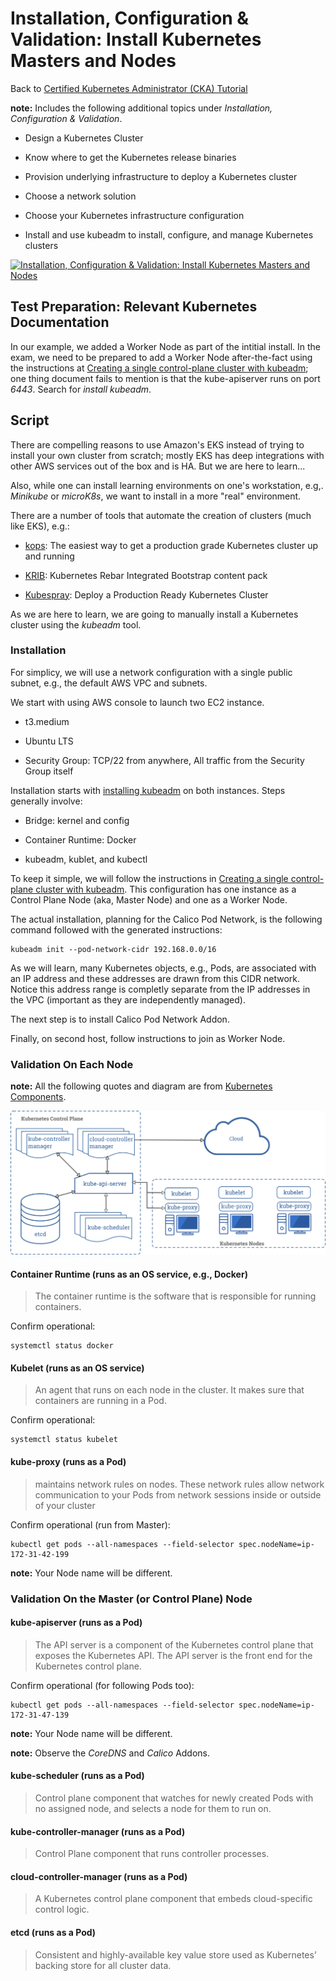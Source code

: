 # Installation, Configuration & Validation: Install Kubernetes Masters and Nodes

Back to [Certified Kubernetes Administrator (CKA) Tutorial](https://github.com/larkintuckerllc/k8s-cka-tutorial)

**note:** Includes the following additional topics under *Installation, Configuration & Validation*.

* Design a Kubernetes Cluster

* Know where to get the Kubernetes release binaries

* Provision underlying infrastructure to deploy a Kubernetes cluster

* Choose a network solution

* Choose your Kubernetes infrastructure configuration

* Install and use kubeadm to install, configure, and manage Kubernetes clusters

[![Installation, Configuration & Validation: Install Kubernetes Masters and Nodes](http://img.youtube.com/vi/D3mQl-FaFfQ/0.jpg)](https://youtu.be/D3mQl-FaFfQ)

## Test Preparation: Relevant Kubernetes Documentation

In our example, we added a Worker Node as part of the intitial install. In the exam, we need to be prepared to add a Worker Node after-the-fact using the instructions at [Creating a single control-plane cluster with kubeadm](https://kubernetes.io/docs/setup/production-environment/tools/kubeadm/create-cluster-kubeadm/); one thing document fails to mention is that the kube-apiserver runs on port *6443*. Search for *install kubeadm*.

## Script

There are compelling reasons to use Amazon's EKS instead of trying to install your own cluster from scratch; mostly EKS has deep integrations with other AWS services out of the box and is HA. But we are here to learn...

Also, while one can install learning environments on one's workstation, e.g,. *Minikube* or *microK8s*, we want to install in a more "real" environment.

There are a number of tools that automate the creation of clusters (much like EKS), e.g.:

* [kops](https://github.com/kubernetes/kops): The easiest way to get a production grade Kubernetes cluster up and running

* [KRIB](https://github.com/digitalrebar/provision-content): Kubernetes Rebar Integrated Bootstrap content pack

* [Kubespray](https://github.com/kubernetes-sigs/kubespray): Deploy a Production Ready Kubernetes Cluster

As we are here to learn, we are going to manually install a Kubernetes cluster using the *kubeadm* tool.

### Installation

For simplicy, we will use a network configuration with a single public subnet, e.g., the default AWS VPC and subnets.

We start with using AWS console to launch two EC2 instance.

* t3.medium

* Ubuntu LTS

* Security Group: TCP/22 from anywhere, All traffic from the Security Group itself

Installation starts with [installing kubeadm](https://kubernetes.io/docs/setup/production-environment/tools/kubeadm/install-kubeadm/) on both instances. Steps generally involve:

* Bridge: kernel and config

* Container Runtime: Docker

* kubeadm, kublet, and kubectl

To keep it simple, we will follow the instructions in [Creating a single control-plane cluster with kubeadm](https://kubernetes.io/docs/setup/production-environment/tools/kubeadm/create-cluster-kubeadm/). This configuration has one instance as a Control Plane Node (aka, Master Node) and one as a Worker Node.

The actual installation, planning for the Calico Pod Network, is the following command followed with the generated instructions:

```plaintext
kubeadm init --pod-network-cidr 192.168.0.0/16
```

As we will learn, many Kubernetes objects, e.g., Pods, are associated with an IP address and these addresses are drawn from this CIDR network. Notice this address range is completly separate from the IP addresses in the VPC (important as they are independently managed).

The next step is to install Calico Pod Network Addon.

Finally, on second host, follow instructions to join as Worker Node.

### Validation On Each Node

**note:** All the following quotes and diagram are from [Kubernetes Components](https://kubernetes.io/docs/concepts/overview/components/).

![Components of Kubernetes](components-of-kubernetes.png)

#### Container Runtime (runs as an OS service, e.g., Docker)

> The container runtime is the software that is responsible for running containers.

Confirm operational:

```plaintext
systemctl status docker
```

#### Kubelet (runs as an OS service)

> An agent that runs on each node in the cluster. It makes sure that containers are running in a Pod.

Confirm operational:

```plaintext
systemctl status kubelet
```

#### kube-proxy (runs as a Pod)

> maintains network rules on nodes. These network rules allow network communication to your Pods from network sessions inside or outside of your cluster

Confirm operational (run from Master):

```plaintext
kubectl get pods --all-namespaces --field-selector spec.nodeName=ip-172-31-42-199
```

**note:** Your Node name will be different.

### Validation On the Master (or Control Plane) Node

#### kube-apiserver (runs as a Pod)

> The API server is a component of the Kubernetes control plane that exposes the Kubernetes API. The API server is the front end for the Kubernetes control plane.

Confirm operational (for following Pods too):

```plaintext
kubectl get pods --all-namespaces --field-selector spec.nodeName=ip-172-31-47-139
```

**note:** Your Node name will be different.

**note:** Observe the *CoreDNS* and *Calico* Addons.

#### kube-scheduler (runs as a Pod)

> Control plane component that watches for newly created Pods with no assigned node, and selects a node for them to run on.

#### kube-controller-manager (runs as a Pod)

> Control Plane component that runs controller processes.

#### cloud-controller-manager (runs as a Pod)

> A Kubernetes control plane component that embeds cloud-specific control logic.

#### etcd (runs as a Pod)

> Consistent and highly-available key value store used as Kubernetes’ backing store for all cluster data.
